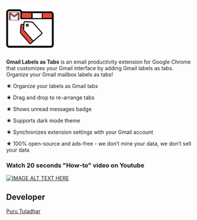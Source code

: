 ![](images/logo.png)

**Gmail Labels as Tabs** is an email productivity extension for Google Chrome that customizes your Gmail interface by adding Gmail labels as tabs. Organize your Gmail mailbox labels as tabs!

★ Organize your labels as Gmail tabs

★ Drag and drop to re-arrange tabs

★ Shows unread messages badge

★ Supports dark mode theme

★ Synchronizes extension settings with your Gmail account

★ 100% open-source and ads-free - we don’t mine your data, we don’t sell your data

### Watch 20 seconds "How-to" video on Youtube

[![IMAGE ALT TEXT HERE](https://img.youtube.com/vi/XF5KXcwmlmo/0.jpg)](https://www.youtube.com/watch?v=XF5KXcwmlmo)

## Developer
[Puru Tuladhar](https://github.com/tuladhar)
